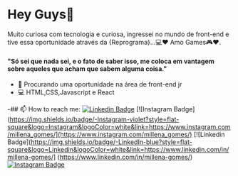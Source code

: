 # Hey Guys👋



Muito curiosa com tecnologia e curiosa, ingressei no mundo de front-end e tive essa oportunidade através da {Reprograma}...💻❤
Amo Games🎮❤.

#### "Só sei que nada sei, e o fato de saber isso, me coloca em vantagem sobre aqueles que acham que sabem alguma coisa."

- 🌱 Procurando uma oportunidade na área de front-end jr
- 💻 HTML,CSS,Javascript e React

-## 📫 How to reach me:
 [![Linkedin Badge](https://img.shields.io/badge/-LinkedIn-blue?style=flat-square&logo=Linkedin&logoColor=white&link=https://www.linkedin.com/in/millena-gomes/)](https://www.linkedin.com/in/millena-gomes/) [![Instagram Badge](https://img.shields.io/badge/-Instagram-violet?style=flat-square&logo=Instagram&logoColor=white&link=https://www.instagram.com/millena_gomes/](https://www.instagram.com/millena_gomes/)
 [![Linkedin Badge](https://img.shields.io/badge/-LinkedIn-blue?style=flat-square&logo=Linkedin&logoColor=white&link=https://www.linkedin.com/in/millena-gomes/] (https://www.linkedin.com/in/millena-gomes/) [![Instagram Badge](https://img.shields.io/badge/-Instagram-violet?style=flat-square&logo=Instagram&logoColor=white&link=https://www.instagram.com/millena_gomes/)](https://www.instagram.com/millena_gomes/)


